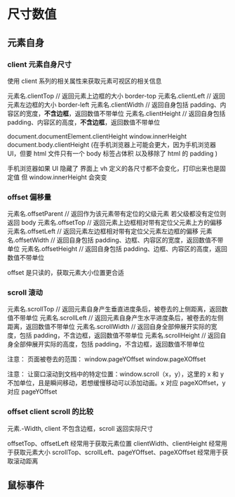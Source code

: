 # 尺寸数值

## 元素自身

### client 元素自身尺寸

使用 client 系列的相关属性来获取元素可视区的相关信息

元素名.clientTop // 返回元素上边框的大小 border-top
元素名.clientLeft // 返回元素左边框的大小 border-left
元素名.clientWidth // 返回自身包括 padding、内容区的宽度，**不含边框**，返回数值不带单位
元素名.clientHeight // 返回自身包括 padding、内容区的高度，**不含边框**，返回数值不带单位

document.documentElement.clientHeight
window.innerHeight
document.body.clientHeight (在手机浏览器上可能会更大，因为手机浏览器 UI，但要 html 文件只有一个 body 标签占体积 以及移除了 html 的 padding )

手机浏览器如果 UI 隐藏了 界面上 vh 定义的各尺寸都不会变化，打印出来也是固定值
但 window.innerHeight 会突变

### offset 偏移量

元素名.offsetParent // 返回作为该元素带有定位的父级元素 若父级都没有定位则返回 body
元素名.offsetTop // 返回元素上边框相对带有定位父元素上方的偏移
元素名.offsetLeft // 返回元素左边框相对带有定位父元素左边框的偏移
元素名.offsetWidth // 返回自身包括 padding、边框、内容区的宽度，返回数值不带单位
元素名.offsetHeight // 返回自身包括 padding、边框、内容区的高度，返回数值不带单位

offset 是只读的，获取元素大小位置更合适

### scroll 滚动

元素名.scrollTop // 返回元素自身产生垂直进度条后，被卷去的上侧距离，返回数值不带单位
元素名.scrollLeft // 返回元素自身产生水平进度条后，被卷去的左侧距离，返回数值不带单位
元素名.scrollWidth // 返回自身全部伸展开实际的宽度，包括 padding，不含边框，返回数值不带单位
元素名.scrollHeight // 返回自身全部伸展开实际的高度，包括 padding，不含边框，返回数值不带单位

注意：
页面被卷去的范围：
window.pageYOffset window.pageXOffset

注意：
让窗口滚动到文档中的特定位置：window.scroll（x，y），这里的 x 和 y 不加单位，且是瞬间移动，若想缓慢移动可以添加动画。x 对应 pageXOffset，y 对应 pageYOffset

### offset client scroll 的比较

元素.-Width, client 不包含边框，scroll 返回实际尺寸

offsetTop、offsetLeft 经常用于获取元素位置
clientWidth、clientHeight 经常用于获取元素大小
scrollTop、scrollLeft、pageYOffset、pageXOffset 经常用于获取滚动距离

## 鼠标事件
